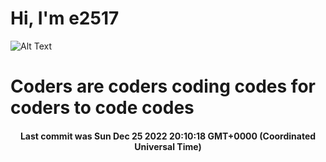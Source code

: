# Hi, I'm e2517

![Alt Text](https://github.com/E2517/e2517/blob/master/images/background.gif)

# Coders are coders coding codes for coders to code codes

<h4 align="center">Last commit was Sun Dec 25 2022 20:10:18 GMT+0000 (Coordinated Universal Time)</h4>
